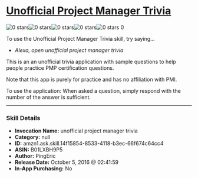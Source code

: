 # [Unofficial Project Manager Trivia](http://alexa.amazon.com/#skills/amzn1.ask.skill.14f15854-8533-4118-b3ec-66f674c64cc4)
![0 stars](../../images/ic_star_border_black_18dp_1x.png)![0 stars](../../images/ic_star_border_black_18dp_1x.png)![0 stars](../../images/ic_star_border_black_18dp_1x.png)![0 stars](../../images/ic_star_border_black_18dp_1x.png)![0 stars](../../images/ic_star_border_black_18dp_1x.png) 0

To use the Unofficial Project Manager Trivia skill, try saying...

* *Alexa, open unofficial project manager trivia*

This is an an unofficial  trivia application with sample questions to help people practice PMP certification questions.

Note that this app is purely for practice and has no affiliation with PMI.

To use the application: When asked a question, simply respond with the number of the answer is sufficient.

***

### Skill Details

* **Invocation Name:** unofficial project manager trivia
* **Category:** null
* **ID:** amzn1.ask.skill.14f15854-8533-4118-b3ec-66f674c64cc4
* **ASIN:** B01LXBH9P5
* **Author:** PingEric
* **Release Date:** October 5, 2016 @ 02:41:59
* **In-App Purchasing:** No
